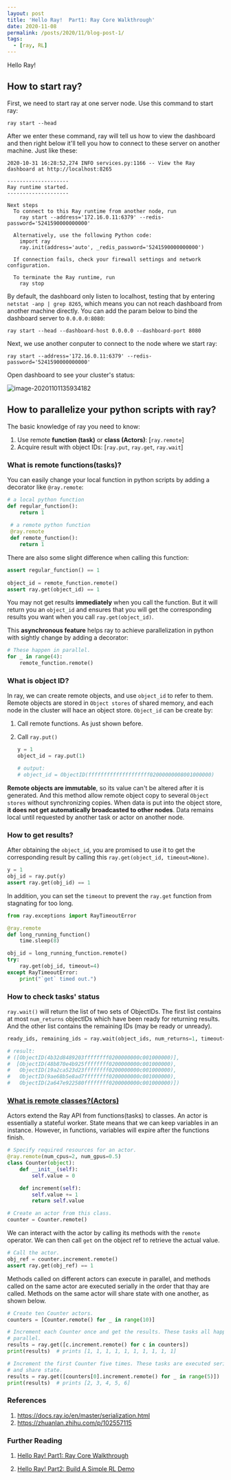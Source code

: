 ```yaml
---
layout: post
title: 'Hello Ray!  Part1: Ray Core Walkthrough'
date: 2020-11-08
permalink: /posts/2020/11/blog-post-1/
tags:
  - [ray, RL]
---
```


Hello Ray!

## How to start ray?

First, we need to start ray at one server node. Use this command to start ray: 

````shell
ray start --head
````

After we enter these command, ray will tell us how to view the dashboard and then right below it'll tell you how to connect to these server on another machine. Just like these:

````shell
2020-10-31 16:28:52,274	INFO services.py:1166 -- View the Ray dashboard at http://localhost:8265

--------------------
Ray runtime started.
--------------------

Next steps
  To connect to this Ray runtime from another node, run
    ray start --address='172.16.0.11:6379' --redis-password='5241590000000000'

  Alternatively, use the following Python code:
    import ray
    ray.init(address='auto', _redis_password='5241590000000000')

  If connection fails, check your firewall settings and network configuration.

  To terminate the Ray runtime, run
    ray stop
````

By default, the dashboard only listen to localhost, testing that by entering `netstat -anp | grep 8265`, which means you can not reach dashboard from another machine directly. You can add the param below to bind the dashboard server to `0.0.0.0:8080`:

````shell
ray start --head --dashboard-host 0.0.0.0 --dashboard-port 8080
````

Next, we use another conputer to connect to the node where we start ray:

````shell
ray start --address='172.16.0.11:6379' --redis-password='5241590000000000'
````

Open dashboard to see your cluster's status:

![image-20201101135934182](https://ysyisyourbrother.github.io/images/posts_img/HelloRay1/1.png)



## How to parallelize your python scripts with ray?

The basic knowledge of ray you need to know:

1. Use remote **function (task)** or **class (Actors)**: [`ray.remote`]
2. Acquire result with object IDs:  [`ray.put`, `ray.get`, `ray.wait`]

### What is remote functions(tasks)?

You can easily change your local function in python scripts by adding a decorator like `@ray.remote`:

````python
# a local python function
def regular_function():
    return 1
 
 # a remote python function
 @ray.remote
 def remote_function():
 	return 1
````

There are also some slight difference when calling this function:

````python
assert regular_function() == 1
 
object_id = remote_function.remote()
assert ray.get(object_id) == 1
````

You may not get results **immediately** when you call the function. But it will return you an `object_id` and ensures that you will get the corresponding results you want when you call `ray.get(object_id)`.

This **asynchronous feature** helps ray to achieve parallelization in python with sightly change by adding a decorator:

````python
# These happen in parallel.
for _ in range(4):
	remote_function.remote()
````



### What is object ID?

In ray, we can create remote objects, and use `object_id` to refer to them. Remote objects are stored in `Object stores` of shared memory, and each node in the cluster will hace an object store. `Object_id` can be create by:

1. Call remote functions. As just shown before.

2. Call  `ray.put()`

   ````python
   y = 1
   object_id = ray.put(1)
   
   # output:
   # object_id = ObjectID(ffffffffffffffffffff02000000008001000000)
   ````

**Remote objects are immutable**, so its value can't be altered after it is generated. And this method allow remote object copy to several `Object stores` without synchronizing copies. When data is put into the object store, **it does not get automatically broadcasted to other nodes**. Data remains local until requested by another task or actor on another node.



### How to get results?

After obtaining the `object_id`, you are promised to use it to get the corresponding result by calling this `ray.get(object_id, timeout=None)`. 

````python
y = 1
obj_id = ray.put(y)
assert ray.get(obj_id) == 1
````

In addition, you can set the `timeout` to prevent the `ray.get` function from stagnating for too long.

````python
from ray.exceptions import RayTimeoutError

@ray.remote
def long_running_function()
    time.sleep(8)

obj_id = long_running_function.remote()
try:
    ray.get(obj_id, timeout=4)
except RayTimeoutError:
    print("`get` timed out.")
````



### How to check tasks' status

`ray.wait()` will return the list of two sets of ObjectIDs. The first list contains at most `num_returns` objectIDs which have been ready for returning results. And the other list contains the remaining IDs (may be ready or unready).

````python
ready_ids, remaining_ids = ray.wait(object_ids, num_returns=1, timeout=None)

# result:
# ([ObjectID(4b32d8489203ffffffff0200000000c001000000)],
#  [ObjectID(48b870e4b925ffffffff0200000000c001000000),
#   ObjectID(19a2ca523d23ffffffff0200000000c001000000),
#   ObjectID(9ae68b5e8ad7ffffffff0200000000c001000000),
#   ObjectID(2a647e922580ffffffff0200000000c001000000)])
````



### [What is remote classes?(Actors)](https://docs.ray.io/en/latest/walkthrough.html#remote-classes-actors)

Actors extend the Ray API from functions(tasks) to classes. An actor is essentially a stateful worker. State means that we can keep variables in an instance. However, in functions, variables will expire after the functions finish.

````python
# Specify required resources for an actor.
@ray.remote(num_cpus=2, num_gpus=0.5)
class Counter(object):
    def __init__(self):
        self.value = 0

    def increment(self):
        self.value += 1
        return self.value

# Create an actor from this class.
counter = Counter.remote()
````

We can interact with the actor by calling its methods with the `remote` operator. We can then call `get` on the object ref to retrieve the actual value.

````python
# Call the actor.
obj_ref = counter.increment.remote()
assert ray.get(obj_ref) == 1
````

Methods called on different actors can execute in parallel, and methods called on the same actor are executed serially in the order that thay are called. Methods on the same actor will share state with one another, as shown below.

````python
# Create ten Counter actors.
counters = [Counter.remote() for _ in range(10)]

# Increment each Counter once and get the results. These tasks all happen in
# parallel.
results = ray.get([c.increment.remote() for c in counters])
print(results)  # prints [1, 1, 1, 1, 1, 1, 1, 1, 1, 1]

# Increment the first Counter five times. These tasks are executed serially
# and share state.
results = ray.get([counters[0].increment.remote() for _ in range(5)])
print(results)  # prints [2, 3, 4, 5, 6]
````





### References

1. https://docs.ray.io/en/master/serialization.html
2. https://zhuanlan.zhihu.com/p/102557115





### Further Reading

1. [Hello Ray!  Part1: Ray Core Walkthrough](https://ysyisyourbrother.github.io/posts/2020/11/blog-post-1/)

2. [Hello Ray!  Part2: Build A Simple RL Demo](https://ysyisyourbrother.github.io/posts/2020/11/blog-post-2/)        